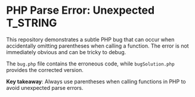 # PHP Parse Error: Unexpected T_STRING

This repository demonstrates a subtle PHP bug that can occur when accidentally omitting parentheses when calling a function.  The error is not immediately obvious and can be tricky to debug.

The `bug.php` file contains the erroneous code, while `bugSolution.php` provides the corrected version.

**Key takeaway**: Always use parentheses when calling functions in PHP to avoid unexpected parse errors.